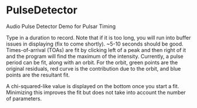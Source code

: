 PulseDetector
=============

Audio Pulse Detector Demo for Pulsar Timing

Type in a duration to record. Note that if it is too long, you will run into buffer issues in displaying (fix to come shortly). ~5-10 seconds should be good. Times-of-arrival (TOAs) are fit by clicking left of a peak and then right of it and the program will find the maximum of the intensity. Currently, a pulse period can be fit, along with an orbit. For the orbit, green points are the original residuals, red curve is the contribution due to the orbit, and blue points are the resultant fit.

A chi-squared-like value is displayed on the bottom once you start a fit. Minimizing this improves the fit but does not take into account the number of parameters.
